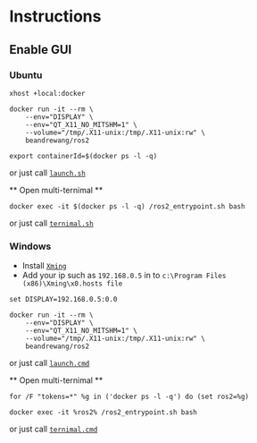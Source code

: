 # Instructions

## Enable GUI

### Ubuntu

```
xhost +local:docker

docker run -it --rm \
    --env="DISPLAY" \
    --env="QT_X11_NO_MITSHM=1" \
    --volume="/tmp/.X11-unix:/tmp/.X11-unix:rw" \
    beandrewang/ros2
    
export containerId=$(docker ps -l -q)
```

or just call [`launch.sh`](https://github.com/beandrewang/dockers/blob/master/ros2/launch.sh)

** Open multi-ternimal **

```
docker exec -it $(docker ps -l -q) /ros2_entrypoint.sh bash
```

or just call [`ternimal.sh`](https://github.com/beandrewang/dockers/blob/master/ros2/ternimal.sh)

### Windows

* Install [`Xming`](https://sourceforge.net/projects/xming/)
* Add your ip such as `192.168.0.5` in to `c:\Program Files (x86)\Xming\x0.hosts file`

```
set DISPLAY=192.168.0.5:0.0
```

```
docker run -it --rm \
    --env="DISPLAY" \
    --env="QT_X11_NO_MITSHM=1" \
    --volume="/tmp/.X11-unix:/tmp/.X11-unix:rw" \
    beandrewang/ros2
```

or just call [`launch.cmd`](https://github.com/beandrewang/dockers/blob/master/ros2/launch.cmd)

** Open multi-ternimal **

```
for /F "tokens=*" %g in ('docker ps -l -q') do (set ros2=%g)
```

```
docker exec -it %ros2% /ros2_entrypoint.sh bash
```

or just call [`ternimal.cmd`](https://github.com/beandrewang/dockers/blob/master/ros2/ternimal.cmd)